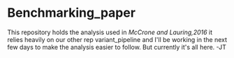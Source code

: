 # Benchmarking_paper

This repository holds the analysis used in *McCrone and Lauring,2016* it relies heavily on our other rep variant_pipeline and I'll be working in the next few days to make the analysis easier to follow. But currently it's all here. -JT
